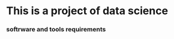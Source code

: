 # This is a project  of data science
### softrware and tools requirements


<!-- 1. [GithubAccount](https://github.com)
2. [vsCOdeIDE](https://code.visualstudio.com) -->


